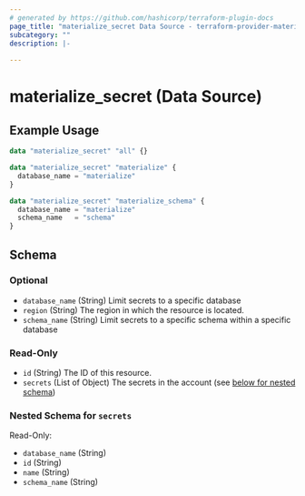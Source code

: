 ```yaml
---
# generated by https://github.com/hashicorp/terraform-plugin-docs
page_title: "materialize_secret Data Source - terraform-provider-materialize"
subcategory: ""
description: |-
  
---
```


# materialize_secret (Data Source)



## Example Usage

```terraform
data "materialize_secret" "all" {}

data "materialize_secret" "materialize" {
  database_name = "materialize"
}

data "materialize_secret" "materialize_schema" {
  database_name = "materialize"
  schema_name   = "schema"
}
```

<!-- schema generated by tfplugindocs -->
## Schema

### Optional

- `database_name` (String) Limit secrets to a specific database
- `region` (String) The region in which the resource is located.
- `schema_name` (String) Limit secrets to a specific schema within a specific database

### Read-Only

- `id` (String) The ID of this resource.
- `secrets` (List of Object) The secrets in the account (see [below for nested schema](#nestedatt--secrets))

<a id="nestedatt--secrets"></a>
### Nested Schema for `secrets`

Read-Only:

- `database_name` (String)
- `id` (String)
- `name` (String)
- `schema_name` (String)
